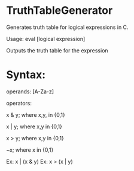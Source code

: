# TruthTableGenerator
Generates truth table for logical expressions in C.

Usage: eval [logical expression]

Outputs the truth table for the expression

# Syntax:

operands: 
	[A-Za-z]
	
operators:

x & y; where x,y, in {0,1}
	
x | y; where x,y in {0,1}
	
x > y; where x,y in {0,1}

~x; where x in {0,1}

Ex: x | (x & y)
Ex: x > (x | y)

